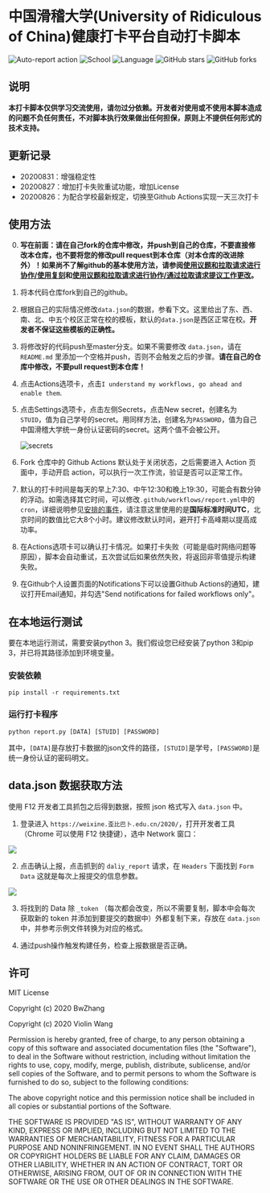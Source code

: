 # 中国滑稽大学(University of Ridiculous of China)健康打卡平台自动打卡脚本

![Auto-report action](https://github.com/Violin9906/USTC-ncov-AutoReport/workflows/Auto-report%20action/badge.svg?branch=master&event=schedule)
![School](https://img.shields.io/badge/School-URC-blue.svg)
![Language](https://img.shields.io/badge/language-Python3-yellow.svg)
![GitHub stars](https://img.shields.io/github/stars/Violin9906/USTC-ncov-AutoReport)
![GitHub forks](https://img.shields.io/github/forks/Violin9906/USTC-ncov-AutoReport)

## 说明

**本打卡脚本仅供学习交流使用，请勿过分依赖。开发者对使用或不使用本脚本造成的问题不负任何责任，不对脚本执行效果做出任何担保，原则上不提供任何形式的技术支持。**

## 更新记录

- 20200831：增强稳定性
- 20200827：增加打卡失败重试功能，增加License
- 20200826：为配合学校最新规定，切换至Github Actions实现一天三次打卡

## 使用方法

0. **写在前面：请在自己fork的仓库中修改，并push到自己的仓库，不要直接修改本仓库，也不要将您的修改pull request到本仓库（对本仓库的改进除外）！如果尚不了解github的基本使用方法，请参阅[使用议题和拉取请求进行协作/使用复刻](https://docs.github.com/cn/github/collaborating-with-issues-and-pull-requests/working-with-forks)和[使用议题和拉取请求进行协作/通过拉取请求提议工作更改](https://docs.github.com/cn/github/collaborating-with-issues-and-pull-requests/proposing-changes-to-your-work-with-pull-requests)。**

1. 将本代码仓库fork到自己的github。

2. 根据自己的实际情况修改`data.json`的数据，参看下文。这里给出了东、西、南、北、中五个校区正常在校的模板，默认的`data.json`是西区正常在校。**开发者不保证这些模板的正确性。**

3. 将修改好的代码push至master分支。如果不需要修改 `data.json`，请在 `README.md` 里添加一个空格并push，否则不会触发之后的步骤。**请在自己的仓库中修改，不要pull request到本仓库！**

4. 点击Actions选项卡，点击`I understand my workflows, go ahead and enable them`.

5. 点击Settings选项卡，点击左侧Secrets，点击New secret，创建名为`STUID`，值为自己学号的secret。用同样方法，创建名为`PASSWORD`，值为自己中国滑稽大学统一身份认证密码的secret。这两个值不会被公开。

   ![secrets](imgs/image-20200826215037042.png)
   
6. Fork 仓库中的 Github Actions 默认处于关闭状态，之后需要进入 Action 页面中，手动开启 action，可以执行一次工作流，验证是否可以正常工作。

7. 默认的打卡时间是每天的早上7:30、中午12:30和晚上19:30，可能会有数分钟的浮动。如需选择其它时间，可以修改`.github/workflows/report.yml`中的`cron`，详细说明参见[安排的事件](https://docs.github.com/cn/actions/reference/events-that-trigger-workflows#scheduled-events)，请注意这里使用的是**国际标准时间UTC**，北京时间的数值比它大8个小时。建议修改默认时间，避开打卡高峰期以提高成功率。

8. 在Actions选项卡可以确认打卡情况。如果打卡失败（可能是临时网络问题等原因），脚本会自动重试，五次尝试后如果依然失败，将返回非零值提示构建失败。

9. 在Github个人设置页面的Notifications下可以设置Github Actions的通知，建议打开Email通知，并勾选"Send notifications for failed workflows only"。

## 在本地运行测试

要在本地运行测试，需要安装python 3。我们假设您已经安装了python 3和pip 3，并已将其路径添加到环境变量。

### 安装依赖

```shell
pip install -r requirements.txt
```

### 运行打卡程序

```shell
python report.py [DATA] [STUID] [PASSWORD]
```
其中，`[DATA]`是存放打卡数据的json文件的路径，`[STUID]`是学号，`[PASSWORD]`是统一身份认证的密码明文。

## data.json 数据获取方法

使用 F12 开发者工具抓包之后得到数据，按照 json 格式写入 `data.json` 中。

1. 登录进入 `https://weixine.歪比巴卜.edu.cn/2020/`，打开开发者工具（Chrome 可以使用 F12 快捷键），选中 Network 窗口：

![](./imgs/1.png)

2. 点击确认上报，点击抓到的 `daliy_report` 请求，在 `Headers` 下面找到 `Form Data` 这就是每次上报提交的信息参数。

![](./imgs/2.png)

3. 将找到的 Data 除 `_token` （每次都会改变，所以不需要复制，脚本中会每次获取新的 token 并添加到要提交的数据中）外都复制下来，存放在 `data.json` 中，并参考示例文件转换为对应的格式。

4. 通过push操作触发构建任务，检查上报数据是否正确。

## 许可

MIT License

Copyright (c) 2020 BwZhang

Copyright (c) 2020 Violin Wang

Permission is hereby granted, free of charge, to any person obtaining a copy
of this software and associated documentation files (the "Software"), to deal
in the Software without restriction, including without limitation the rights
to use, copy, modify, merge, publish, distribute, sublicense, and/or sell
copies of the Software, and to permit persons to whom the Software is
furnished to do so, subject to the following conditions:

The above copyright notice and this permission notice shall be included in all
copies or substantial portions of the Software.

THE SOFTWARE IS PROVIDED "AS IS", WITHOUT WARRANTY OF ANY KIND, EXPRESS OR
IMPLIED, INCLUDING BUT NOT LIMITED TO THE WARRANTIES OF MERCHANTABILITY,
FITNESS FOR A PARTICULAR PURPOSE AND NONINFRINGEMENT. IN NO EVENT SHALL THE
AUTHORS OR COPYRIGHT HOLDERS BE LIABLE FOR ANY CLAIM, DAMAGES OR OTHER
LIABILITY, WHETHER IN AN ACTION OF CONTRACT, TORT OR OTHERWISE, ARISING FROM,
OUT OF OR IN CONNECTION WITH THE SOFTWARE OR THE USE OR OTHER DEALINGS IN THE
SOFTWARE.

